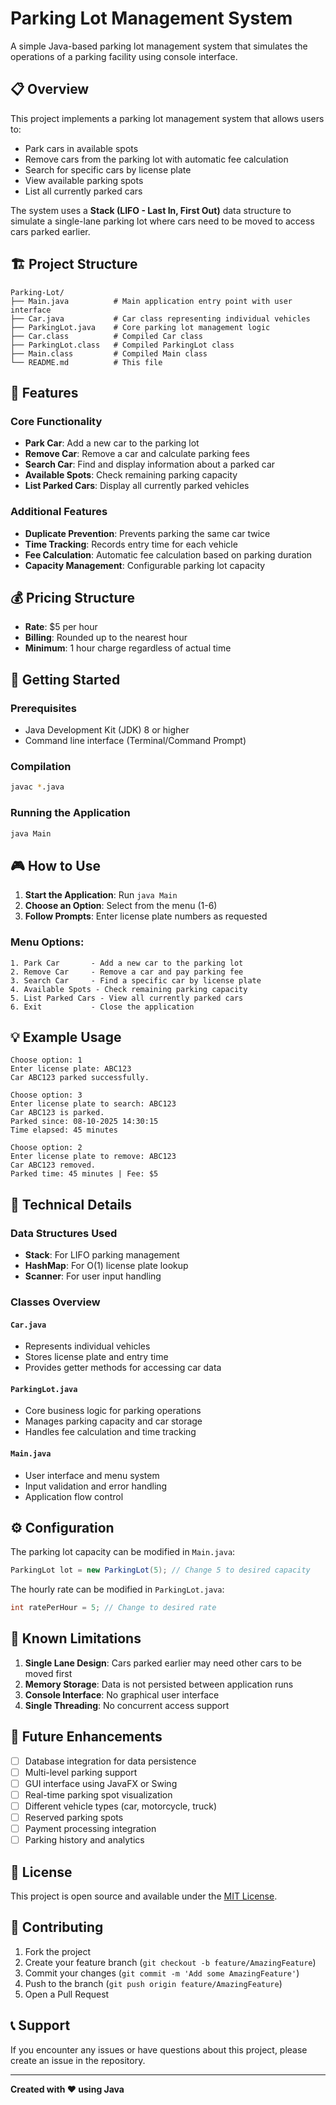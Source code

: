# Parking Lot Management System

A simple Java-based parking lot management system that simulates the operations of a parking facility using console interface.

## 📋 Overview

This project implements a parking lot management system that allows users to:
- Park cars in available spots
- Remove cars from the parking lot with automatic fee calculation
- Search for specific cars by license plate
- View available parking spots
- List all currently parked cars

The system uses a **Stack (LIFO - Last In, First Out)** data structure to simulate a single-lane parking lot where cars need to be moved to access cars parked earlier.

## 🏗️ Project Structure

```
Parking-Lot/
├── Main.java          # Main application entry point with user interface
├── Car.java           # Car class representing individual vehicles
├── ParkingLot.java    # Core parking lot management logic
├── Car.class          # Compiled Car class
├── ParkingLot.class   # Compiled ParkingLot class
├── Main.class         # Compiled Main class
└── README.md          # This file
```

## 🎯 Features

### Core Functionality
- **Park Car**: Add a new car to the parking lot
- **Remove Car**: Remove a car and calculate parking fees
- **Search Car**: Find and display information about a parked car
- **Available Spots**: Check remaining parking capacity
- **List Parked Cars**: Display all currently parked vehicles

### Additional Features
- **Duplicate Prevention**: Prevents parking the same car twice
- **Time Tracking**: Records entry time for each vehicle
- **Fee Calculation**: Automatic fee calculation based on parking duration
- **Capacity Management**: Configurable parking lot capacity

## 💰 Pricing Structure

- **Rate**: $5 per hour
- **Billing**: Rounded up to the nearest hour
- **Minimum**: 1 hour charge regardless of actual time

## 🚀 Getting Started

### Prerequisites
- Java Development Kit (JDK) 8 or higher
- Command line interface (Terminal/Command Prompt)

### Compilation
```bash
javac *.java
```

### Running the Application
```bash
java Main
```

## 🎮 How to Use

1. **Start the Application**: Run `java Main`
2. **Choose an Option**: Select from the menu (1-6)
3. **Follow Prompts**: Enter license plate numbers as requested

### Menu Options:
```
1. Park Car       - Add a new car to the parking lot
2. Remove Car     - Remove a car and pay parking fee
3. Search Car     - Find a specific car by license plate
4. Available Spots - Check remaining parking capacity
5. List Parked Cars - View all currently parked cars
6. Exit           - Close the application
```

## 💡 Example Usage

```
Choose option: 1
Enter license plate: ABC123
Car ABC123 parked successfully.

Choose option: 3
Enter license plate to search: ABC123
Car ABC123 is parked.
Parked since: 08-10-2025 14:30:15
Time elapsed: 45 minutes

Choose option: 2
Enter license plate to remove: ABC123
Car ABC123 removed.
Parked time: 45 minutes | Fee: $5
```

## 🔧 Technical Details

### Data Structures Used
- **Stack**: For LIFO parking management
- **HashMap**: For O(1) license plate lookup
- **Scanner**: For user input handling

### Classes Overview

#### `Car.java`
- Represents individual vehicles
- Stores license plate and entry time
- Provides getter methods for accessing car data

#### `ParkingLot.java`
- Core business logic for parking operations
- Manages parking capacity and car storage
- Handles fee calculation and time tracking

#### `Main.java`
- User interface and menu system
- Input validation and error handling
- Application flow control

## ⚙️ Configuration

The parking lot capacity can be modified in `Main.java`:
```java
ParkingLot lot = new ParkingLot(5); // Change 5 to desired capacity
```

The hourly rate can be modified in `ParkingLot.java`:
```java
int ratePerHour = 5; // Change to desired rate
```

## 🚨 Known Limitations

1. **Single Lane Design**: Cars parked earlier may need other cars to be moved first
2. **Memory Storage**: Data is not persisted between application runs
3. **Console Interface**: No graphical user interface
4. **Single Threading**: No concurrent access support

## 🔮 Future Enhancements

- [ ] Database integration for data persistence
- [ ] Multi-level parking support
- [ ] GUI interface using JavaFX or Swing
- [ ] Real-time parking spot visualization
- [ ] Different vehicle types (car, motorcycle, truck)
- [ ] Reserved parking spots
- [ ] Payment processing integration
- [ ] Parking history and analytics

## 📝 License

This project is open source and available under the [MIT License](LICENSE).

## 👥 Contributing

1. Fork the project
2. Create your feature branch (`git checkout -b feature/AmazingFeature`)
3. Commit your changes (`git commit -m 'Add some AmazingFeature'`)
4. Push to the branch (`git push origin feature/AmazingFeature`)
5. Open a Pull Request

## 📞 Support

If you encounter any issues or have questions about this project, please create an issue in the repository.

---
**Created with ❤️ using Java**
